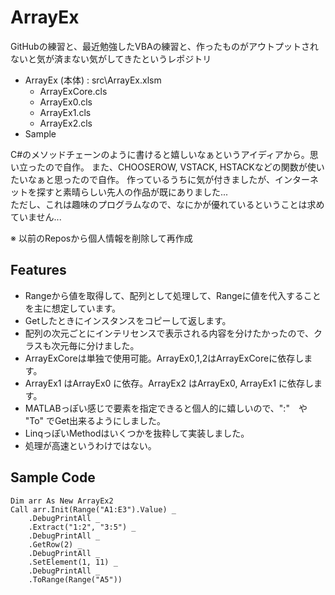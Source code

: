 # ArrayEx
GitHubの練習と、最近勉強したVBAの練習と、作ったものがアウトプットされないと気が済まない気がしてきたというレポジトリ  

- ArrayEx (本体)    : src\ArrayEx.xlsm
    - ArrayExCore.cls
    - ArrayEx0.cls 
    - ArrayEx1.cls
    - ArrayEx2.cls
- Sample

C#のメソッドチェーンのように書けると嬉しいなぁというアイディアから。思い立ったので自作。
また、CHOOSEROW, VSTACK, HSTACKなどの関数が使いたいなぁと思ったので自作。
作っているうちに気が付きましたが、インターネットを探すと素晴らしい先人の作品が既にありました...  
ただし、これは趣味のプログラムなので、なにかが優れているということは求めていません...  

※ 以前のReposから個人情報を削除して再作成


## Features
- Rangeから値を取得して、配列として処理して、Rangeに値を代入することを主に想定しています。
- Getしたときにインスタンスをコピーして返します。
- 配列の次元ごとにインテリセンスで表示される内容を分けたかったので、クラスも次元毎に分けました。
- ArrayExCoreは単独で使用可能。ArrayEx0,1,2はArrayExCoreに依存します。
- ArrayEx1 はArrayEx0 に依存。ArrayEx2 はArrayEx0, ArrayEx1 に依存します。
- MATLABっぽい感じで要素を指定できると個人的に嬉しいので、":"　や "To" でGet出来るようにしました。
- LinqっぽいMethodはいくつかを抜粋して実装しました。
- 処理が高速というわけではない。


## Sample Code
~~~
Dim arr As New ArrayEx2
Call arr.Init(Range("A1:E3").Value) _
    .DebugPrintAll _
    .Extract("1:2", "3:5") _
    .DebugPrintAll _
    .GetRow(2) _
    .DebugPrintAll _
    .SetElement(1, 11) _
    .DebugPrintAll _
    .ToRange(Range("A5"))
~~~
